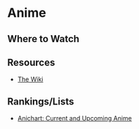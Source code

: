 # Anime

## Where to Watch

## Resources

- [The Wiki](https://thewiki.moe/)

## Rankings/Lists

- [Anichart: Current and Upcoming Anime](https://anichart.net/Summer-2023)